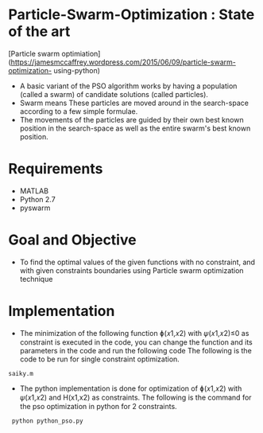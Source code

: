 # Particle-Swarm-Optimization : State of the art

 [Particle swarm optimiation](https://jamesmccaffrey.wordpress.com/2015/06/09/particle-swarm-optimization- using-python)

* A basic variant of the PSO algorithm works by having a population (called a
   swarm) of candidate solutions (called particles).
 * Swarm means These particles are moved around in the search-space according to a few simple formulae.
 * The movements of the particles are guided by their own best known position in the
   search-space as well as the entire swarm's best known position.
# Requirements
  * MATLAB
  * Python 2.7
  * pyswarm
  
# Goal and Objective
  * To find the optimal values of the given functions with no constraint, and with given constraints boundaries using Particle swarm optimization technique
# Implementation
  * The minimization of the following function ɸ(𝑥1,𝑥2) with 𝜓(𝑥1,𝑥2)≤0 as constraint is executed in the code, 
  you can change the function and its parameters in the code and run the following code
 The following is the code to be run for single constraint optimization.
 ```
 saiky.m
 ```
   * The python implementation is done for optimization of ɸ(𝑥1,𝑥2) with 𝜓(𝑥1,𝑥2) and H(x1,x2) as constraints. 
  The following is the command for the pso optimization in python for 2 constraints.
  ```
   python python_pso.py
   ```
